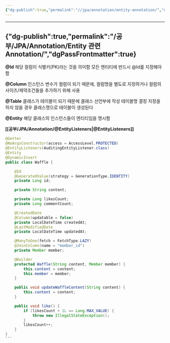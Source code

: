 ```yaml
---
{"dg-publish":true,"permalink":"//jpa/annotation/entity-annotation/","dgPassFrontmatter":true}
---
```



---
{"dg-publish":true,"permalink":"/공부/JPA/Annotation/Entity 관련 Annotation/","dgPassFrontmatter":true}
---

**@Id**
해당 컬럼이 식별키(PK)라는 것을 의미함
모든 엔티티에 반드시 @Id를 지정해야 함

**@Column**
인스턴스 변수가 컬럼이 되기 때문에, 컬럼명을 별도로 지정하거나 컬럼의 사이즈/제약조건들을 추가하기 위해 사용

**@Table**
클래스가 테이블이 되기 때문에 클래스 선언부에 작성
테이블명 결정
지정을 하지 않을 경우 클래스명으로 테이블이 생성된다

**@Entity**
해당 클래스의 인스턴스들이 엔티티임을 명시함

**[[공부/JPA/Annotation/@EntityListeners\|@EntityListeners]]**

````java
@Getter
@NoArgsConstructor(access = AccessLevel.PROTECTED)
@EntityListeners(AuditingEntityListener.class)
@Entity
@DynamicInsert
public class Waffle {

    @Id
    @GeneratedValue(strategy = GenerationType.IDENTITY)
    private Long id;

    private String content;

    private Long likesCount;
    private Long commentCount;

    @CreatedDate
    @Column(updatable = false)
    private LocalDateTime createdAt;
    @LastModifiedDate
    private LocalDateTime updatedAt;

    @ManyToOne(fetch = FetchType.LAZY)
    @JoinColumn(name = "member_id")
    private Member member;

    @Builder
    protected Waffle(String content, Member member) {
        this.content = content;
        this.member = member;
    }

    public void updateWaffleContent(String content) {
        this.content = content;
    }

    public void like() {
        if (likesCount + 1L == Long.MAX_VALUE) {
            throw new IllegalStateException();
        }
        likesCount++;
    }
}
```